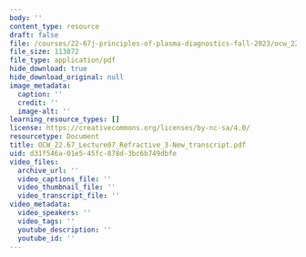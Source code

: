 ```yaml
---
body: ''
content_type: resource
draft: false
file: /courses/22-67j-principles-of-plasma-diagnostics-fall-2023/ocw_2267_lecture07_refractive_3-new_transcript.pdf
file_size: 113072
file_type: application/pdf
hide_download: true
hide_download_original: null
image_metadata:
  caption: ''
  credit: ''
  image-alt: ''
learning_resource_types: []
license: https://creativecommons.org/licenses/by-nc-sa/4.0/
resourcetype: Document
title: OCW_22.67_Lecture07_Refractive_3-New_transcript.pdf
uid: d31f546a-01e5-45fc-878d-3bc6b749dbfe
video_files:
  archive_url: ''
  video_captions_file: ''
  video_thumbnail_file: ''
  video_transcript_file: ''
video_metadata:
  video_speakers: ''
  video_tags: ''
  youtube_description: ''
  youtube_id: ''
---
```

